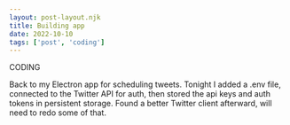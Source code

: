 ```yaml
---
layout: post-layout.njk
title: Building app
date: 2022-10-10
tags: ['post', 'coding']
---
```

<!-- Excerpt Start -->
CODING
<!-- Excerpt End -->

Back to my Electron app for scheduling tweets. Tonight I added a .env file, connected to the Twitter API for auth, then stored the api keys and auth tokens in persistent storage. Found a better Twitter client afterward, will need to redo some of that.
